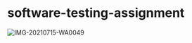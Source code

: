 # software-testing-assignment

![IMG-20210715-WA0049](https://user-images.githubusercontent.com/1909242/135879590-ea3e5302-0781-4ec1-9845-5c8736e2925d.jpg)
